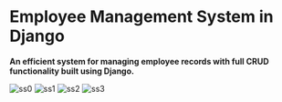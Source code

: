 # Employee Management System in Django

**An efficient system for managing employee records with full CRUD functionality built using Django.**

![ss0](https://github.com/user-attachments/assets/ed8ae993-c643-4416-bddb-05ac52c18f19)
![ss1](https://github.com/user-attachments/assets/2148079f-59eb-4fae-ac95-6e707eff0248)
![ss2](https://github.com/user-attachments/assets/ca8ef12c-a425-4261-8da3-dbb9ec1947ce)
![ss3](https://github.com/user-attachments/assets/7ded1227-0cda-4ed8-8947-74eb79750704)
